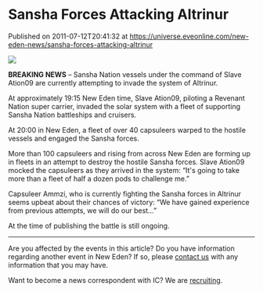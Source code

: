 # Sansha Forces Attacking Altrinur
Published on 2011-07-12T20:41:32 at https://universe.eveonline.com/new-eden-news/sansha-forces-attacking-altrinur

![](http://www.eve-ic.net/media/assets/icarticlebanner.png)  
  
 **BREAKING NEWS** – Sansha Nation vessels under the command of Slave Ation09 are currently attempting to invade the system of Altrinur.   
  
At approximately 19:15 New Eden time, Slave Ation09, piloting a Revenant Nation super carrier, invaded the solar system with a fleet of supporting Sansha Nation battleships and cruisers.   
  
At 20:00 in New Eden, a fleet of over 40 capsuleers warped to the hostile vessels and engaged the Sansha forces.   
  
More than 100 capsuleers and rising from across New Eden are forming up in fleets in an attempt to destroy the hostile Sansha forces. Slave Ation09 mocked the capsuleers as they arrived in the system: “It's going to take more than a fleet of half a dozen pods to challenge me.”   
  
Capsuleer Ammzi, who is currently fighting the Sansha forces in Altrinur seems upbeat about their chances of victory: “We have gained experience from previous attempts, we will do our best…”   
  
At the time of publishing the battle is still ongoing.

* * *

Are you affected by the events in this article? Do you have information regarding another event in New Eden? If so, please [contact us](http://www.eveonline.com/news.asp?a=submitrp) with any information that you may have.  
  
Want to become a news correspondent with IC? We are [recruiting](http://www.eveonline.com/isd.asp).
